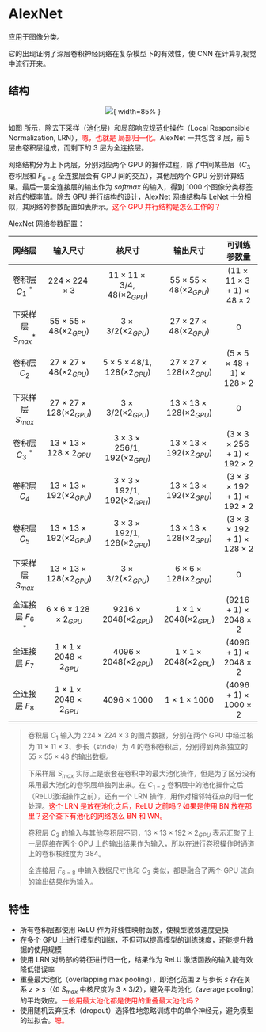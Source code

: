 # AlexNet


应用于图像分类。

它的出现证明了深层卷积神经网络在复杂模型下的有效性，使 CNN 在计算机视觉中流行开来。

## 结构


<center>

![](http://images.iterate.site/blog/image/20190722/mx3QHPzvlcL9.png?imageslim){ width=85% }

</center>

如图 所示，除去下采样（池化层）和局部响应规范化操作（Local Responsible Normalization, LRN），<span style="color:red;">嗯，也就是 局部归一化。</span>AlexNet 一共包含 8 层，前 5 层由卷积层组成，而剩下的 3 层为全连接层。

网络结构分为上下两层，分别对应两个 GPU 的操作过程，除了中间某些层（$C_3$ 卷积层和 $F_{6-8}$ 全连接层会有 GPU 间的交互），其他层两个 GPU 分别计算结果。最后一层全连接层的输出作为 $softmax$ 的输入，得到 1000 个图像分类标签对应的概率值。除去 GPU 并行结构的设计，AlexNet 网络结构与 LeNet 十分相似，其网络的参数配置如表所示。<span style="color:red;">这个 GPU 并行结构是怎么工作的？</span>

AlexNet 网络参数配置：

|         网络层         |               输入尺寸               |                  核尺寸                  |               输出尺寸               |              可训练参数量               |
|:----------------------:|:------------------------------------:|:----------------------------------------:|:------------------------------------:|:---------------------------------------:|
|   卷积层 $C_1$ $^*$    |        $224\times224\times3$         | $11\times11\times3/4,48(\times2_{GPU})$  | $55\times55\times48(\times2_{GPU})$  | $(11\times11\times3+1)\times48\times2$  |
| 下采样层 $S_{max}$$^*$ | $55\times55\times48(\times2_{GPU})$  |       $3\times3/2(\times2_{GPU})$        | $27\times27\times48(\times2_{GPU})$  |                    0                    |
|      卷积层 $C_2$      | $27\times27\times48(\times2_{GPU})$  | $5\times5\times48/1,128(\times2_{GPU})$  | $27\times27\times128(\times2_{GPU})$ | $(5\times5\times48+1)\times128\times2$  |
|   下采样层 $S_{max}$   | $27\times27\times128(\times2_{GPU})$ |       $3\times3/2(\times2_{GPU})$        | $13\times13\times128(\times2_{GPU})$ |                    0                    |
|   卷积层 $C_3$ $^*$    |  $13\times13\times128\times2_{GPU}$  | $3\times3\times256/1,192(\times2_{GPU})$ | $13\times13\times192(\times2_{GPU})$ | $(3\times3\times256+1)\times192\times2$ |
|      卷积层 $C_4$      | $13\times13\times192(\times2_{GPU})$ | $3\times3\times192/1,192(\times2_{GPU})$ | $13\times13\times192(\times2_{GPU})$ | $(3\times3\times192+1)\times192\times2$ |
|      卷积层 $C_5$      | $13\times13\times192(\times2_{GPU})$ | $3\times3\times192/1,128(\times2_{GPU})$ | $13\times13\times128(\times2_{GPU})$ | $(3\times3\times192+1)\times128\times2$ |
|   下采样层 $S_{max}$   | $13\times13\times128(\times2_{GPU})$ |       $3\times3/2(\times2_{GPU})$        |  $6\times6\times128(\times2_{GPU})$  |                    0                    |
|  全连接层 $F_6$  $^*$  |   $6\times6\times128\times2_{GPU}$   |     $9216\times2048(\times2_{GPU})$      | $1\times1\times2048(\times2_{GPU})$  |       $(9216+1)\times2048\times2$       |
|     全连接层 $F_7$     |  $1\times1\times2048\times2_{GPU}$   |     $4096\times2048(\times2_{GPU})$      | $1\times1\times2048(\times2_{GPU})$  |       $(4096+1)\times2048\times2$       |
|     全连接层 $F_8$     |  $1\times1\times2048\times2_{GPU}$   |             $4096\times1000$             |         $1\times1\times1000$         |       $(4096+1)\times1000\times2$       |

>卷积层 $C_1$ 输入为 $224\times224\times3$ 的图片数据，分别在两个 GPU 中经过核为 $11\times11\times3$、步长（stride）为 4 的卷积卷积后，分别得到两条独立的 $55\times55\times48$ 的输出数据。
>
>下采样层 $S_{max}$ 实际上是嵌套在卷积中的最大池化操作，但是为了区分没有采用最大池化的卷积层单独列出来。在 $C_{1-2}$ 卷积层中的池化操作之后（ReLU激活操作之前），还有一个 LRN 操作，用作对相邻特征点的归一化处理。<span style="color:red;">这个 LRN 是放在池化之后，ReLU 之前吗？如果是使用 BN 放在那里？这个查下有池化的网络怎么 BN 和 WN。</span>
>
>卷积层 $C_3$ 的输入与其他卷积层不同，$13\times13\times192\times2_{GPU}$ 表示汇聚了上一层网络在两个 GPU 上的输出结果作为输入，所以在进行卷积操作时通道上的卷积核维度为 384。
>
>全连接层 $F_{6-8}$ 中输入数据尺寸也和 $C_3$ 类似，都是融合了两个 GPU 流向的输出结果作为输入。


## 特性

- 所有卷积层都使用 ReLU 作为非线性映射函数，使模型收敛速度更快
- 在多个 GPU 上进行模型的训练，不但可以提高模型的训练速度，还能提升数据的使用规模
- 使用 LRN 对局部的特征进行归一化，结果作为 ReLU 激活函数的输入能有效降低错误率
- 重叠最大池化（overlapping max pooling），即池化范围 $z$ 与步长 $s$ 存在关系 $z>s$（如 $S_{max}$ 中核尺度为 $3\times3/2$），避免平均池化（average pooling）的平均效应。<span style="color:red;">一般用最大池化都是使用的重叠最大池化吗？</span>
- 使用随机丢弃技术（dropout）选择性地忽略训练中的单个神经元，避免模型的过拟合。<span style="color:red;">嗯。</span>


